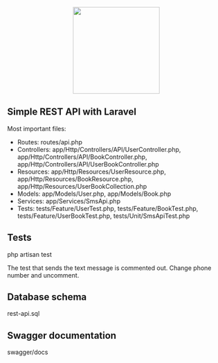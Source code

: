 <p align="center"><a href="https://laravel.com" target="_blank"><img src="https://raw.githubusercontent.com/laravel/art/master/logo-lockup/5%20SVG/2%20CMYK/1%20Full%20Color/laravel-logolockup-cmyk-red.svg" width="200"></a></p>

## Simple REST API with Laravel

Most important files:
- Routes: routes/api.php
- Controllers: app/Http/Controllers/API/UserController.php, app/Http/Controllers/API/BookController.php, app/Http/Controllers/API/UserBookController.php
- Resources: app/Http/Resources/UserResource.php, app/Http/Resources/BookResource.php, app/Http/Resources/UserBookCollection.php
- Models: app/Models/User.php, app/Models/Book.php
- Services: app/Services/SmsApi.php
- Tests: tests/Feature/UserTest.php, tests/Feature/BookTest.php, tests/Feature/UserBookTest.php, tests/Unit/SmsApiTest.php

## Tests
php artisan test

The test that sends the text message is commented out. Change phone number and uncomment.


## Database schema
rest-api.sql

## Swagger documentation
swagger/docs

